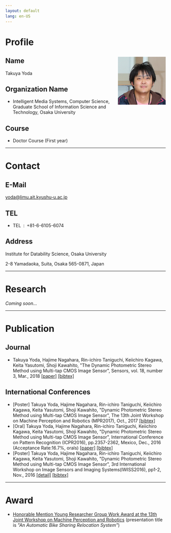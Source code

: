 ```yaml
---
layout: default
lang: en-US
---
```


# [](#header-1)Profile
## [](#header-2)Name<img src="face.png" width="150" height="150" style="float:right">
Takuya Yoda

## [](#header-2)Organization Name
* Intelligent Media Systems, Computer Science, Graduate School of Information Science and Technology, Osaka University

## [](#header-2)Course
* Doctor Course (First year)

---
# [](#header-1)Contact
## [](#header-2)E-Mail
yoda@limu.ait.kyushu-u.ac.jp

## [](#header-2)TEL
* TEL : +81-6-6105-6074

## [](#header-2)Address
Institute for Datability Science, Osaka University

2-8 Yamadaoka, Suita, Osaka 565-0871, Japan

---
# [](#header-1)Research
*Coming soon...*

---
# [](#header-1)Publication
## [](#header-2)Journal
* Takuya Yoda, Hajime Nagahara, Rin-ichiro Taniguchi, Keiichiro Kagawa, Keita Yasutomi, Shoji Kawahito, "The Dynamic Photometric Stereo Method using Multi-tap CMOS Image Sensor", Sensors, vol. 18, number 3, Mar., 2018 <a href="http://www.mdpi.com/1424-8220/18/3/786" target="_blank">[paper]</a> <a href="biblio/bibtex0008.bib">[bibtex]</a>

## [](#header-2)International Conferences
* [Poster] Takuya Yoda, Hajime Nagahara, Rin-ichiro Taniguchi, Keiichiro Kagawa, Keita Yasutomi, Shoji Kawahito, "Dynamic Photometric Stereo Method using Multi-tap CMOS Image Sensor",
The 13th Joint Workshop on Machine Perception and Robotics (MPR2017), Oct., 2017 <a href="biblio/bibtex0006.bib">[bibtex]</a>
* [Oral] Takuya Yoda, Hajime Nagahara, Rin-ichiro Taniguchi, Keiichiro Kagawa, Keita Yasutomi, Shoji Kawahito, "Dynamic Photometric Stereo Method using Multi-tap CMOS Image Sensor", International Conference on Pattern Recognition (ICPR2016), pp.2357-2362, Mexico, Dec., 2016 (Acceptance Rate:16.7%, orals) <a href="http://ieeexplore.ieee.org/document/7899988/" target="_blank">[paper]</a> <a href="biblio/bibtex0004.bib">[bibtex]</a>
* [Poster] Takuya Yoda, Hajime Nagahara, Rin-ichiro Taniguchi, Keiichiro Kagawa, Keita Yasutomi, Shoji Kawahito, "Dynamic Photometric Stereo Method using Multi-tap CMOS Image Sensor", 3rd International Workshop on Image Sensors and Imaging Systems(IWISS2016), pp1-2, Nov., 2016 <a href="http://www.ite.or.jp/ken/paper/20161117uA59/eng/" target="_blank">[detail]</a> <a href="biblio/bibtex0003.bib">[bibtex]</a>

---
# [](#header-1)Award
* <a href="award/MPR2017_youngResearcherGroupWorkAward.pdf" target="_blank">Honorable Mention Young Researcher Group Work Award at the 13th Joint Workshop on Machine Perception and Robotics</a> (presentation title is *"An Automatic Bike Sharing Relocation System"*)
